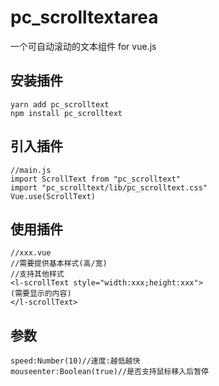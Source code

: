 # pc_scrolltextarea

一个可自动滚动的文本组件 for vue.js

## 安装插件
```
yarn add pc_scrolltext
npm install pc_scrolltext
```
## 引入插件
```
//main.js
import ScrollText from "pc_scrolltext"
import "pc_scrolltext/lib/pc_scrolltext.css"
Vue.use(ScrollText)
```

## 使用插件
```
//xxx.vue
//需要提供基本样式(高/宽)
//支持其他样式
<l-scrollText style="width:xxx;height:xxx">
(需要显示的内容)
</l-scrollText>
```
## 参数
```
speed:Number(10)//速度:越低越快
mouseenter:Boolean(true)//是否支持鼠标移入后暂停
```
